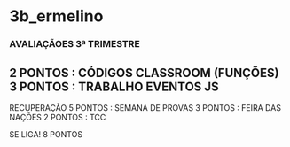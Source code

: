 # 3b_ermelino

### AVALIAÇÃOES 3ª TRIMESTRE

2 PONTOS : CÓDIGOS CLASSROOM (FUNÇÕES)
3 PONTOS : TRABALHO EVENTOS JS
---
RECUPERAÇÃO
5 PONTOS : SEMANA DE PROVAS
3 PONTOS : FEIRA DAS NAÇÕES
2 PONTOS : TCC

SE LIGA! 8 PONTOS

